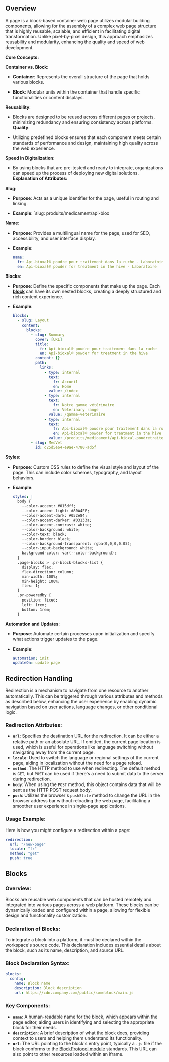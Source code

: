 ## Overview
A page is a block-based container web page utilizes modular building components, allowing for the assembly of a complex web page structure that is highly reusable, scalable, and efficient in facilitating digital transformation. Unlike pixel-by-pixel design, this approach emphasizes reusability and modularity, enhancing the quality and speed of web development.

**Core Concepts:**

 **Container vs. Block**:

   - **Container**: Represents the overall structure of the page that holds various blocks.

   - **Block**: Modular units within the container that handle specific functionalities or content displays.

**Reusability**:

   - Blocks are designed to be reused across different pages or projects, minimizing redundancy and ensuring consistency across platforms.
**Quality**:

   - Utilizing predefined blocks ensures that each component meets certain standards of performance and design, maintaining high quality across the web experience.

**Speed in Digitalization**:

   - By using blocks that are pre-tested and ready to integrate, organizations can speed up the process of deploying new digital solutions.
**Explanation of Attributes:**

**Slug**:

   - **Purpose**: Acts as a unique identifier for the page, useful in routing and linking.

   - **Example**: `slug: produits/medicament/api-biox

**Name**:

   - **Purpose**: Provides a multilingual name for the page, used for SEO, accessibility, and user interface display.

   - **Example**:
     ```yaml
     name:
       fr: Api-bioxal® poudre pour traitement dans la ruche - Laboratoire
       en: Api-bioxal® powder for treatment in the hive - Laboratoire
     ```

**Blocks**:

   - **Purpose**: Define the specific components that make up the page. Each [**block**](#blocks)  can have its own nested blocks, creating a deeply structured and rich content experience.

   - **Example**:
     ```yaml
     blocks:
       - slug: Layout
         content:
           blocks:
             - slug: Summary
               cover: [URL]
               title:
                 fr: Api-bioxal® poudre pour traitement dans la ruche
                 en: Api-bioxal® powder for treatment in the hive
               content: {}
               path:
                 links:
                   - type: internal
                     text:
                       fr: Accueil
                       en: Home
                     value: /index
                   - type: internal
                     text:
                       fr: Notre gamme vétérinaire
                       en: Veterinary range
                     value: /gamme-veterinaire
                   - type: internal
                     text:
                       fr: Api-bioxal® poudre pour traitement dans la ruche
                       en: Api-bioxal® powder for treatment in the hive
                     value: /produits/medicament/api-bioxal-poudretraitement-dansruche
             - slug: MedVet
               id: d25d5e64-e9ae-4780-ad5f
     ```

**Styles**:

   - **Purpose**: Custom CSS rules to define the visual style and layout of the page. This can include color schemes, typography, and layout behaviors.
   
   - **Example**:
     ```yaml
     styles: |
       body {
         --color-accent: #015dff;
         --color-accent-light: #80A4FF;
         --color-accent-dark: #052e84;
         --color-accent-darker: #03133a;
         --color-accent-contrast: white;
         --color-background: white;
         --color-text: black;
         --color-border: black;
         --color-background-transparent: rgba(0,0,0,0.05);
         --color-input-background: white;
         background-color: var(--color-background);
       }
       .page-blocks > .pr-block-blocks-list {
         display: flex;
         flex-direction: column;
         min-width: 100%;
         min-height: 100%;
         flex: 1;
       }
       .pr-poweredby {
         position: fixed;
         left: 1rem;
         bottom: 1rem;
       }
     ```

**Automation and Updates**:

   - **Purpose**: Automate certain processes upon initialization and specify what actions trigger updates to the page.
   
   - **Example**:
     ```yaml
     automation: init
     updateOn: update page
     ```

## Redirection Handling

Redirection is a mechanism to navigate from one resource to another automatically. This can be triggered through various attributes and methods as described below, enhancing the user experience by enabling dynamic navigation based on user actions, language changes, or other conditional logic.

### Redirection Attributes:

- **`url`**: Specifies the destination URL for the redirection. It can be either a relative path or an absolute URL. If omitted, the current page location is used, which is useful for operations like language switching without navigating away from the current page.
- **`locale`**: Used to switch the language or regional settings of the current page, aiding in localization without the need for a page reload.
- **`method`**: The HTTP method to use when redirecting. The default method is `GET`, but `POST` can be used if there's a need to submit data to the server during redirection.
- **`body`**: When using the `POST` method, this object contains data that will be sent as the HTTP POST request body.
- **`push`**: Utilizes the browser's `pushState` method to change the URL in the browser address bar without reloading the web page, facilitating a smoother user experience in single-page applications.

### Usage Example:
Here is how you might configure a redirection within a page:
```yaml
redirection:
  url: "/new-page"
  locale: "fr"
  method: "get"
  push: true
```

## Blocks

### Overview:
Blocks are reusable web components that can be hosted remotely and integrated into various pages across a web platform. These blocks can be dynamically loaded and configured within a page, allowing for flexible design and functionality customization.

### Declaration of Blocks:

To integrate a block into a platform, it must be declared within the workspace's source code. This declaration includes essential details about the block, such as its name, description, and source URL.

### Block Declaration Syntax:

```yaml
blocks:
  config:
    name: Block name
    description: Block description
    url: https://cdn.company.com/public/someblock/main.js
```

### Key Components:

- **`name`**: A human-readable name for the block, which appears within the page editor, aiding users in identifying and selecting the appropriate block for their needs.
- **`description`**: A brief description of what the block does, providing context to users and helping them understand its functionality.
- **`url`**: The URL pointing to the block's entry point, typically a `.js` file if the block conforms to the [BlockProtocol module](https://blockprotocol.org/) standards. This URL can also point to other resources loaded within an iframe.

